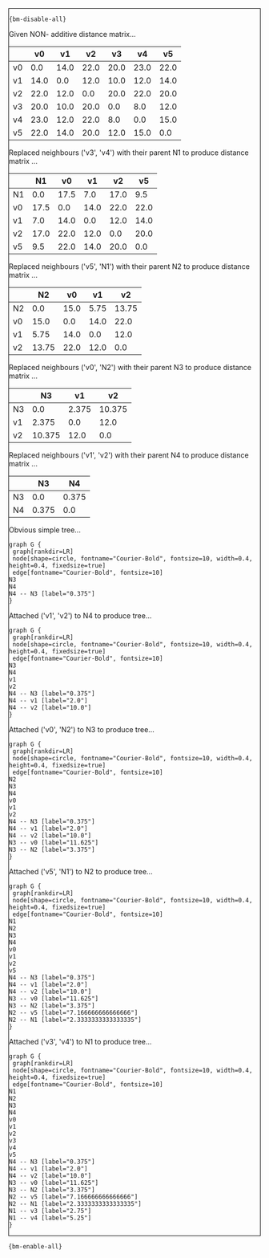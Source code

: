 <div style="border:1px solid black;">

`{bm-disable-all}`

Given NON- additive distance matrix...

<table>
<thead><tr>
<th></th>
<th>v0</th>
<th>v1</th>
<th>v2</th>
<th>v3</th>
<th>v4</th>
<th>v5</th>
</tr></thead>
<tbody>
<tr>
<td>v0</td>
<td>0.0</td>
<td>14.0</td>
<td>22.0</td>
<td>20.0</td>
<td>23.0</td>
<td>22.0</td>
</tr>
<tr>
<td>v1</td>
<td>14.0</td>
<td>0.0</td>
<td>12.0</td>
<td>10.0</td>
<td>12.0</td>
<td>14.0</td>
</tr>
<tr>
<td>v2</td>
<td>22.0</td>
<td>12.0</td>
<td>0.0</td>
<td>20.0</td>
<td>22.0</td>
<td>20.0</td>
</tr>
<tr>
<td>v3</td>
<td>20.0</td>
<td>10.0</td>
<td>20.0</td>
<td>0.0</td>
<td>8.0</td>
<td>12.0</td>
</tr>
<tr>
<td>v4</td>
<td>23.0</td>
<td>12.0</td>
<td>22.0</td>
<td>8.0</td>
<td>0.0</td>
<td>15.0</td>
</tr>
<tr>
<td>v5</td>
<td>22.0</td>
<td>14.0</td>
<td>20.0</td>
<td>12.0</td>
<td>15.0</td>
<td>0.0</td>
</tr>
</tbody>
</table>


Replaced neighbours ('v3', 'v4') with their parent N1 to produce distance matrix ...

<table><thead><tr><th></th><th>N1</th><th>v0</th><th>v1</th><th>v2</th><th>v5</th></tr></thead><tbody><tr><td>N1</td><td>0.0</td><td>17.5</td><td>7.0</td><td>17.0</td><td>9.5</td></tr><tr><td>v0</td><td>17.5</td><td>0.0</td><td>14.0</td><td>22.0</td><td>22.0</td></tr><tr><td>v1</td><td>7.0</td><td>14.0</td><td>0.0</td><td>12.0</td><td>14.0</td></tr><tr><td>v2</td><td>17.0</td><td>22.0</td><td>12.0</td><td>0.0</td><td>20.0</td></tr><tr><td>v5</td><td>9.5</td><td>22.0</td><td>14.0</td><td>20.0</td><td>0.0</td></tr></tbody></table>


Replaced neighbours ('v5', 'N1') with their parent N2 to produce distance matrix ...

<table><thead><tr><th></th><th>N2</th><th>v0</th><th>v1</th><th>v2</th></tr></thead><tbody><tr><td>N2</td><td>0.0</td><td>15.0</td><td>5.75</td><td>13.75</td></tr><tr><td>v0</td><td>15.0</td><td>0.0</td><td>14.0</td><td>22.0</td></tr><tr><td>v1</td><td>5.75</td><td>14.0</td><td>0.0</td><td>12.0</td></tr><tr><td>v2</td><td>13.75</td><td>22.0</td><td>12.0</td><td>0.0</td></tr></tbody></table>


Replaced neighbours ('v0', 'N2') with their parent N3 to produce distance matrix ...

<table><thead><tr><th></th><th>N3</th><th>v1</th><th>v2</th></tr></thead><tbody><tr><td>N3</td><td>0.0</td><td>2.375</td><td>10.375</td></tr><tr><td>v1</td><td>2.375</td><td>0.0</td><td>12.0</td></tr><tr><td>v2</td><td>10.375</td><td>12.0</td><td>0.0</td></tr></tbody></table>


Replaced neighbours ('v1', 'v2') with their parent N4 to produce distance matrix ...

<table><thead><tr><th></th><th>N3</th><th>N4</th></tr></thead><tbody><tr><td>N3</td><td>0.0</td><td>0.375</td></tr><tr><td>N4</td><td>0.375</td><td>0.0</td></tr></tbody></table>


Obvious simple tree...

```{dot}
graph G {
 graph[rankdir=LR]
 node[shape=circle, fontname="Courier-Bold", fontsize=10, width=0.4, height=0.4, fixedsize=true]
 edge[fontname="Courier-Bold", fontsize=10]
N3
N4
N4 -- N3 [label="0.375"]
}
```


Attached ('v1', 'v2') to N4 to produce tree...

```{dot}
graph G {
 graph[rankdir=LR]
 node[shape=circle, fontname="Courier-Bold", fontsize=10, width=0.4, height=0.4, fixedsize=true]
 edge[fontname="Courier-Bold", fontsize=10]
N3
N4
v1
v2
N4 -- N3 [label="0.375"]
N4 -- v1 [label="2.0"]
N4 -- v2 [label="10.0"]
}
```


Attached ('v0', 'N2') to N3 to produce tree...

```{dot}
graph G {
 graph[rankdir=LR]
 node[shape=circle, fontname="Courier-Bold", fontsize=10, width=0.4, height=0.4, fixedsize=true]
 edge[fontname="Courier-Bold", fontsize=10]
N2
N3
N4
v0
v1
v2
N4 -- N3 [label="0.375"]
N4 -- v1 [label="2.0"]
N4 -- v2 [label="10.0"]
N3 -- v0 [label="11.625"]
N3 -- N2 [label="3.375"]
}
```


Attached ('v5', 'N1') to N2 to produce tree...

```{dot}
graph G {
 graph[rankdir=LR]
 node[shape=circle, fontname="Courier-Bold", fontsize=10, width=0.4, height=0.4, fixedsize=true]
 edge[fontname="Courier-Bold", fontsize=10]
N1
N2
N3
N4
v0
v1
v2
v5
N4 -- N3 [label="0.375"]
N4 -- v1 [label="2.0"]
N4 -- v2 [label="10.0"]
N3 -- v0 [label="11.625"]
N3 -- N2 [label="3.375"]
N2 -- v5 [label="7.166666666666666"]
N2 -- N1 [label="2.3333333333333335"]
}
```


Attached ('v3', 'v4') to N1 to produce tree...

```{dot}
graph G {
 graph[rankdir=LR]
 node[shape=circle, fontname="Courier-Bold", fontsize=10, width=0.4, height=0.4, fixedsize=true]
 edge[fontname="Courier-Bold", fontsize=10]
N1
N2
N3
N4
v0
v1
v2
v3
v4
v5
N4 -- N3 [label="0.375"]
N4 -- v1 [label="2.0"]
N4 -- v2 [label="10.0"]
N3 -- v0 [label="11.625"]
N3 -- N2 [label="3.375"]
N2 -- v5 [label="7.166666666666666"]
N2 -- N1 [label="2.3333333333333335"]
N1 -- v3 [label="2.75"]
N1 -- v4 [label="5.25"]
}
```


</div>

`{bm-enable-all}`

